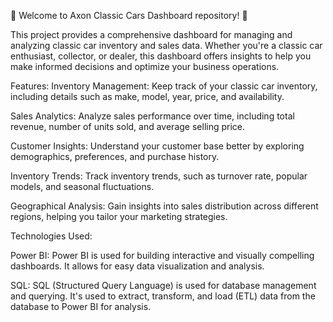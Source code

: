 🚗 Welcome to Axon Classic Cars Dashboard repository! 🚗

This project provides a comprehensive dashboard for managing and analyzing classic car inventory and sales data. Whether you're a classic car enthusiast, collector, or dealer, this dashboard offers insights to help you make informed decisions and optimize your business operations.

Features:
Inventory Management: Keep track of your classic car inventory, including details such as make, model, year, price, and availability.

Sales Analytics: Analyze sales performance over time, including total revenue, number of units sold, and average selling price.

Customer Insights: Understand your customer base better by exploring demographics, preferences, and purchase history.

Inventory Trends: Track inventory trends, such as turnover rate, popular models, and seasonal fluctuations.

Geographical Analysis: Gain insights into sales distribution across different regions, helping you tailor your marketing strategies.

Technologies Used:

Power BI: Power BI is used for building interactive and visually compelling dashboards. It allows for easy data visualization and analysis.

SQL: SQL (Structured Query Language) is used for database management and querying. It's used to extract, transform, and load (ETL) data from the database to Power BI for analysis.
